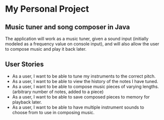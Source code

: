 # My Personal Project

## Music tuner and song composer in Java
The application will work as a music tuner, given a sound input (initially modeled as a frequency value on
console input), and will also allow the user to compose music and play it back later. 

## User Stories

- As a user, I want to be able to tune my instruments to the correct pitch. 
- As a user, I want to be able to view the history of the notes I have tuned. 
- As a user, I want to be able to compose music pieces of varying lengths. 
(arbitrary number of notes, added to a piece)
- As a user, I want to be able to save composed pieces to memory for playback later. 
- As a user, I want to be able to have multiple instrument sounds to choose from to use in composing music.
